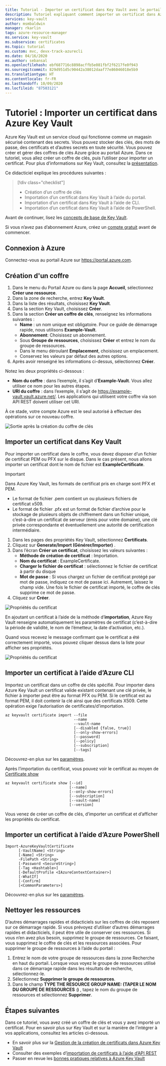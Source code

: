```yaml
---
title: Tutorial - Importer un certificat dans Key Vault avec le portail Azure | Microsoft Docs
description: Tutoriel expliquant comment importer un certificat dans Azure Key Vault
services: key-vault
author: msmbaldwin
manager: rkarlin
tags: azure-resource-manager
ms.service: key-vault
ms.subservice: certificates
ms.topic: tutorial
ms.custom: mvc, devx-track-azurecli
ms.date: 04/16/2020
ms.author: sebansal
ms.openlocfilehash: ebf687716c8898acffb5e081fbf2f6217fe0f943
ms.sourcegitcommit: 829d951d5c90442a38012daaf77e86046018e5b9
ms.translationtype: HT
ms.contentlocale: fr-FR
ms.lasthandoff: 10/09/2020
ms.locfileid: "87503121"
---
```

# <a name="tutorial-import-a-certificate-in-azure-key-vault"></a>Tutoriel : Importer un certificat dans Azure Key Vault

Azure Key Vault est un service cloud qui fonctionne comme un magasin sécurisé contenant des secrets. Vous pouvez stocker des clés, des mots de passe, des certificats et d’autres secrets en toute sécurité. Vous pouvez créer et gérer des coffres de clés Azure grâce au portail Azure. Dans ce tutoriel, vous allez créer un coffre de clés, puis l’utiliser pour importer un certificat. Pour plus d’informations sur Key Vault, consultez la [présentation](../general/overview.md).

Ce didacticiel explique les procédures suivantes :

> [!div class="checklist"]
> * Création d’un coffre de clés
> * Importation d’un certificat dans Key Vault à l’aide du portail.
> * Importation d’un certificat dans Key Vault à l’aide de CLI.
> * Importation d’un certificat dans Key Vault à l’aide de PowerShell.


Avant de continuer, lisez les [concepts de base de Key Vault](../general/basic-concepts.md). 

Si vous n’avez pas d’abonnement Azure, créez un [compte gratuit](https://azure.microsoft.com/free/?WT.mc_id=A261C142F) avant de commencer.

## <a name="sign-in-to-azure"></a>Connexion à Azure

Connectez-vous au portail Azure sur https://portal.azure.com.

## <a name="create-a-vault"></a>Création d'un coffre

1. Dans le menu du Portail Azure ou dans la page **Accueil**, sélectionnez **Créer une ressource**.
2. Dans la zone de recherche, entrez **Key Vault**.
3. Dans la liste des résultats, choisissez **Key Vault**.
4. Dans la section Key Vault, choisissez **Créer**.
5. Dans la section **Créer un coffre de clés**, renseignez les informations suivantes :
    - **Name** : un nom unique est obligatoire. Pour ce guide de démarrage rapide, nous utilisons **Example-Vault**. 
    - **Abonnement**: Choisissez un abonnement.
    - Sous **Groupe de ressources**, choisissez **Créer** et entrez le nom du groupe de ressources.
    - Dans le menu déroulant **Emplacement**, choisissez un emplacement.
    - Conservez les valeurs par défaut des autres options.
6. Après avoir renseigné les informations ci-dessus, sélectionnez **Créer**.

Notez les deux propriétés ci-dessous :

* **Nom du coffre** : dans l’exemple, il s’agit d’**Example-Vault**. Vous allez utiliser ce nom pour les autres étapes.
* **URI du coffre** : dans l’exemple, il s’agit de https://example-vault.vault.azure.net/. Les applications qui utilisent votre coffre via son API REST doivent utiliser cet URI.

À ce stade, votre compte Azure est le seul autorisé à effectuer des opérations sur ce nouveau coffre.

![Sortie après la création du coffre de clés](../media/certificates/tutorial-import-cert/vault-properties.png)

## <a name="import-a-certificate-to-key-vault"></a>Importer un certificat dans Key Vault

Pour importer un certificat dans le coffre, vous devez disposer d’un fichier de certificat PEM ou PFX sur le disque. Dans le cas présent, nous allons importer un certificat dont le nom de fichier est **ExampleCertificate**.

> [!IMPORTANT]
> Dans Azure Key Vault, les formats de certificat pris en charge sont PFX et PEM. 
> - Le format de fichier .pem contient un ou plusieurs fichiers de certificat x509.
> - Le format de fichier .pfx est un format de fichier d’archive pour le stockage de plusieurs objets de chiffrement dans un fichier unique, c’est-à-dire un certificat de serveur (émis pour votre domaine), une clé privée correspondante et éventuellement une autorité de certification intermédiaire.  

1. Dans les pages des propriétés Key Vault, sélectionnez **Certificats**.
2. Cliquez sur **Generate/Import (Générer/Importer)** .
3. Dans l’écran **Créer un certificat**, choisissez les valeurs suivantes :
    - **Méthode de création de certificat** : Importation.
    - **Nom du certificat** : ExampleCertificate.
    - **Charger le fichier de certificat** : sélectionnez le fichier de certificat à partir du disque
    - **Mot de passe** : Si vous chargez un fichier de certificat protégé par mot de passe, indiquez ce mot de passe ici. Autrement, laissez le champ vide. Une fois le fichier de certificat importé, le coffre de clés supprime ce mot de passe.
4. Cliquez sur **Créer**.

![Propriétés du certificat](../media/certificates/tutorial-import-cert/cert-import.png)

En ajoutant un certificat à l’aide de la méthode d’**importation**, Azure Key Vault renseigne automatiquement les paramètres de certificat (c’est-à-dire la période de validité, le nom de l’émetteur, la date d’activation, etc.).

Quand vous recevez le message confirmant que le certificat a été correctement importé, vous pouvez cliquer dessus dans la liste pour afficher ses propriétés. 

![Propriétés du certificat](../media/certificates/tutorial-import-cert/current-version-hidden.png)

## <a name="import-a-certificate-using-azure-cli"></a>Importer un certificat à l’aide d’Azure CLI

Importez un certificat dans un coffre de clés spécifié. Pour importer dans Azure Key Vault un certificat valide existant contenant une clé privée, le fichier à importer peut être au format PFX ou PEM. Si le certificat est au format PEM, il doit contenir la clé ainsi que des certificats X509. Cette opération exige l’autorisation de certificates/d’importation.

```azurecli
az keyvault certificate import --file
                               --name
                               --vault-name
                               [--disabled {false, true}]
                               [--only-show-errors]
                               [--password]
                               [--policy]
                               [--subscription]
                               [--tags]
```

Découvrez-en plus sur les [paramètres](https://docs.microsoft.com/cli/azure/keyvault/certificate?view=azure-cli-latest#az-keyvault-certificate-import).

Après l’importation du certificat, vous pouvez voir le certificat au moyen de [Certificate show](https://docs.microsoft.com/cli/azure/keyvault/certificate?view=azure-cli-latest#az-keyvault-certificate-show)


```azurecli
az keyvault certificate show [--id]
                             [--name]
                             [--only-show-errors]
                             [--subscription]
                             [--vault-name]
                             [--version]
```

Vous venez de créer un coffre de clés, d’importer un certificat et d’afficher les propriétés du certificat.

## <a name="import-a-certificate-using-azure-powershell"></a>Importer un certificat à l’aide d’Azure PowerShell

```
Import-AzureKeyVaultCertificate
      [-VaultName] <String>
      [-Name] <String>
      -FilePath <String>
      [-Password <SecureString>]
      [-Tag <Hashtable>]
      [-DefaultProfile <IAzureContextContainer>]
      [-WhatIf]
      [-Confirm]
      [<CommonParameters>]
```

Découvrez-en plus sur les [paramètres](https://docs.microsoft.com/powershell/module/azurerm.keyvault/import-azurekeyvaultcertificate?view=azurermps-6.13.0).


## <a name="clean-up-resources"></a>Nettoyer les ressources

D’autres démarrages rapides et didacticiels sur les coffres de clés reposent sur ce démarrage rapide. Si vous prévoyez d’utiliser d’autres démarrages rapides et didacticiels, il peut être utile de conserver ces ressources.
Si vous n’en avez plus besoin, supprimez le groupe de ressources. Ce faisant, vous supprimez le coffre de clés et les ressources associées. Pour supprimer le groupe de ressources à l’aide du portail :

1. Entrez le nom de votre groupe de ressources dans la zone Recherche en haut du portail. Lorsque vous voyez le groupe de ressources utilisé dans ce démarrage rapide dans les résultats de recherche, sélectionnez-le.
2. Sélectionnez **Supprimer le groupe de ressources**.
3. Dans le champ **TYPE THE RESOURCE GROUP NAME: (TAPER LE NOM DU GROUPE DE RESSOURCES :)** , tapez le nom du groupe de ressources et sélectionnez **Supprimer**.


## <a name="next-steps"></a>Étapes suivantes

Dans ce tutoriel, vous avez créé un coffre de clés et vous y avez importé un certificat. Pour en savoir plus sur Key Vault et sur la manière de l’intégrer à vos applications, consultez les articles ci-dessous.

- En savoir plus sur la [Gestion de la création de certificats dans Azure Key Vault](https://docs.microsoft.com/azure/key-vault/certificates/create-certificate-scenarios)
- Consulter des exemples d’[importation de certificats à l’aide d’API REST](/rest/api/keyvault/importcertificate/importcertificate)
- Passer en revue les [bonnes pratiques relatives à Azure Key Vault](../general/best-practices.md)
